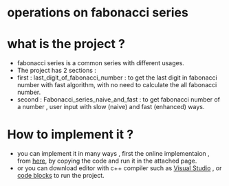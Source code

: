 # operations on fabonacci series

# what  is the project ?
  - fabonacci series is a common series with different usages.
  - The project has 2 sections : 
  - first : last_digit_of_fabonacci_number : to get the last digit in fabonacci number with fast algorithm, with no need to calculate the all fabonacci number.
  - second : Fabonacci_series_naive_and_fast : to get fabonacci number of a number , user input with slow (naive) and fast (enhanced) ways.

# How to implement it ?
- you can implement it in many ways , first the online implementaion , from [here](https://www.onlinegdb.com/online_c++_compiler), by copying the code and run it in the attached page.
- or you can download editor with c++ compiler such as [Visual Studio](https://visualstudio.microsoft.com/downloads/) , or [code blocks](http://www.codeblocks.org/downloads) to run the project.




 
